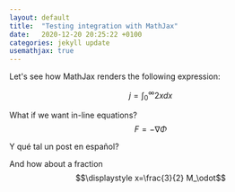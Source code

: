 ```yaml
---
layout: default
title:  "Testing integration with MathJax"
date:   2020-12-20 20:25:22 +0100
categories: jekyll update
usemathjax: true
---
```


Let's see how MathJax renders the following expression:

$$ j=\int_0^\infty 2x dx $$

What if we want in-line equations? $$F=-\nabla \Phi$$

Y qué tal un post en español?

And how about a fraction $$\displaystyle x=\frac{3}{2} M_\odot$$

[jekyll-docs]: https://jekyllrb.com/docs/home
[jekyll-gh]:   https://github.com/jekyll/jekyll
[jekyll-talk]: https://talk.jekyllrb.com/
